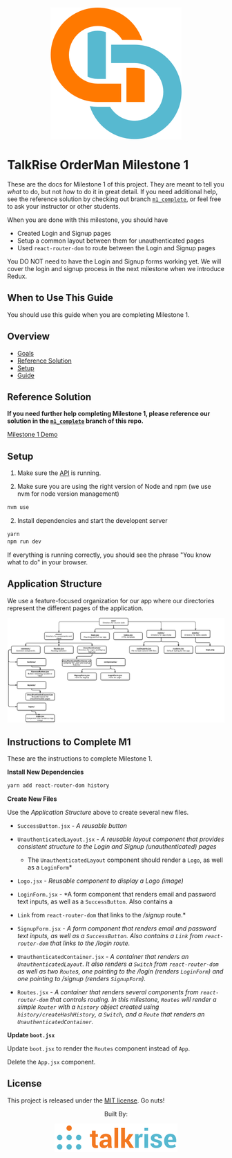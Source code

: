 <p align="center">
  <img src="../logo/logo_index.png">
</p>

# TalkRise OrderMan Milestone 1
These are the docs for Milestone 1 of this project. They are meant to tell you *what* to do, but not *how* to do it in great detail. If you need additional help, see the reference solution by checking out branch [`m1_complete`](https://github.com/TalkRise/React_OrderMan/tree/m1_complete), or feel free to ask your instructor or other students.

When you are done with this milestone, you should have

* Created Login and Signup pages
* Setup a common layout between them for unauthenticated pages
* Used `react-router-dom` to route between the Login and Signup pages

You DO NOT need to have the Login and Signup forms working yet. We will cover the login and signup process in the next milestone when we introduce Redux.


## When to Use This Guide

You should use this guide when you are completing Milestone 1.

## Overview

* [Goals](#goals)
* [Reference Solution](#reference-solution)
* [Setup](#setup)
* [Guide](#guide)

## Reference Solution

**If you need further help completing Milestone 1, please reference our solution in the [`m1_complete`](https://github.com/TalkRise/React_OrderMan/tree/m1_complete) branch of this repo.**

[Milestone 1 Demo](https://react-orderman-m1.herokuapp.com/#/)
  
## Setup

1. Make sure the [API](https://github.com/TalkRise/React_OrderMan_API) is running.

2. Make sure you are using the right version of Node and npm (we use nvm for node version management)

```bash
nvm use
```

2. Install dependencies and start the developent server

```bash
yarn
npm run dev
```

If everything is running correctly, you should see the phrase "You know what to do" in your browser.

## Application Structure

We use a feature-focused organization for our app where our directories represent the different pages of the application.

 <p align="center">
   <img src="../logo/M1_Complete_App_Structure.png">
 </p>
 
 ## Instructions to Complete M1
 
These are the instructions to complete Milestone 1. 

**Install New Dependencies**

```bash
yarn add react-router-dom history
```

**Create New Files**

Use the *Application Structure* above to create several new files. 

* `SuccessButton.jsx` - *A reusable button*

* `UnauthenticatedLayout.jsx` - *A reusable layout component that provides consistent structure to the Login and Signup (unauthenticated) pages*

  * The `UnauthenticatedLayout` component should render a `Logo`, as well as a `LoginForm`*

* `Logo.jsx` - *Reusable component to display a Logo (image)*

* `LoginForm.jsx` - *A form component that renders email and password text inputs, as well as a `SuccessButton`. Also contains a 

* `Link` from `react-router-dom` that links to the */signup* route.*

* `SignupForm.jsx` - *A form component that renders email and password text inputs, as well as a `SuccessButton`. Also contains a `Link` from `react-router-dom` that links to the */login* route.*

* `UnauthenticatedContainer.jsx` - *A container that renders an `UnauthenticatedLayout`. It also renders a `Switch` from `react-router-dom` as well as two `Route`s, one pointing to the */login* (renders `LoginForm`) and one pointing to */signup* (renders `SignupForm`).*

* `Routes.jsx` - *A container that renders several components from `react-router-dom` that controls routing. In this milestone, `Routes` will render a simple `Router` with a `history` object created using `history/createHashHistory`, a `Switch`, and a `Route` that renders an `UnauthenticatedContainer`.*

**Update `boot.jsx`**

Update `boot.jsx` to render the `Routes` component instead of `App`.

Delete the `App.jsx` component.

## License

This project is released under the [MIT license](MIT-LICENSE). Go nuts!

 <p align="center">Built By:</p>
 <p align="center">
   <img src="../logo/tr_index.png">
 </p>
